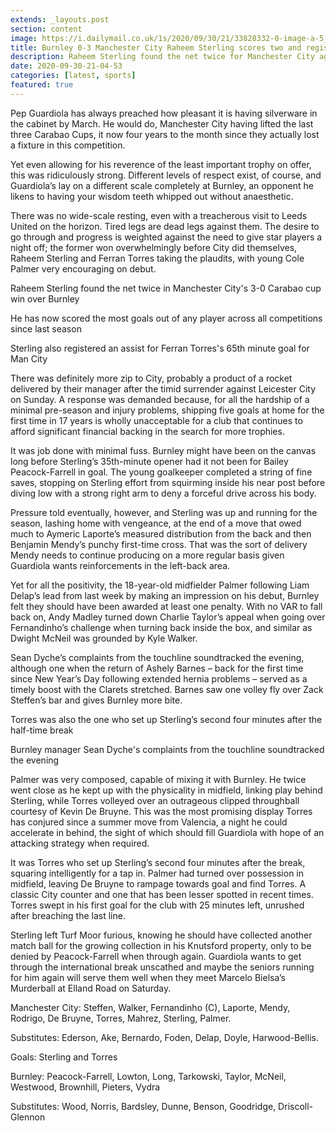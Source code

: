 ```yaml
---
extends: _layouts.post
section: content
image: https://i.dailymail.co.uk/1s/2020/09/30/21/33828332-0-image-a-5_1601496003830.jpg 
title: Burnley 0-3 Manchester City Raheem Sterling scores two and registers an assist for Guardiolas men 
description: Raheem Sterling found the net twice for Manchester City against Burnley as they look to win the Carabao Cup for the fourth-successive year. 
date: 2020-09-30-21-04-53 
categories: [latest, sports] 
featured: true 
--- 
```

Pep Guardiola has always preached how pleasant it is having silverware in the cabinet by March. He would do, Manchester City having lifted the last three Carabao Cups, it now four years to the month since they actually lost a fixture in this competition.

Yet even allowing for his reverence of the least important trophy on offer, this was ridiculously strong. Different levels of respect exist, of course, and Guardiola’s lay on a different scale completely at Burnley, an opponent he likens to having your wisdom teeth whipped out without anaesthetic.

There was no wide-scale resting, even with a treacherous visit to Leeds United on the horizon. Tired legs are dead legs against them. The desire to go through and progress is weighted against the need to give star players a night off; the former won overwhelmingly before City did themselves, Raheem Sterling and Ferran Torres taking the plaudits, with young Cole Palmer very encouraging on debut.

Raheem Sterling found the net twice in Manchester City's 3-0 Carabao cup win over Burnley

He has now scored the most goals out of any player across all competitions since last season

Sterling also registered an assist for Ferran Torres's 65th minute goal for Man City

There was definitely more zip to City, probably a product of a rocket delivered by their manager after the timid surrender against Leicester City on Sunday. A response was demanded because, for all the hardship of a minimal pre-season and injury problems, shipping five goals at home for the first time in 17 years is wholly unacceptable for a club that continues to afford significant financial backing in the search for more trophies.

It was job done with minimal fuss. Burnley might have been on the canvas long before Sterling’s 35th-minute opener had it not been for Bailey Peacock-Farrell in goal. The young goalkeeper completed a string of fine saves, stopping on Sterling effort from squirming inside his near post before diving low with a strong right arm to deny a forceful drive across his body.

Pressure told eventually, however, and Sterling was up and running for the season, lashing home with vengeance, at the end of a move that owed much to Aymeric Laporte’s measured distribution from the back and then Benjamin Mendy’s punchy first-time cross. That was the sort of delivery Mendy needs to continue producing on a more regular basis given Guardiola wants reinforcements in the left-back area.

Yet for all the positivity, the 18-year-old midfielder Palmer following Liam Delap’s lead from last week by making an impression on his debut, Burnley felt they should have been awarded at least one penalty. With no VAR to fall back on, Andy Madley turned down Charlie Taylor’s appeal when going over Fernandinho’s challenge when turning back inside the box, and similar as Dwight McNeil was grounded by Kyle Walker.

Sean Dyche’s complaints from the touchline soundtracked the evening, although one when the return of Ashely Barnes – back for the first time since New Year’s Day following extended hernia problems – served as a timely boost with the Clarets stretched. Barnes saw one volley fly over Zack Steffen’s bar and gives Burnley more bite.

Torres was also the one who set up Sterling’s second four minutes after the half-time break

Burnley manager Sean Dyche's complaints from the touchline soundtracked the evening 

Palmer was very composed, capable of mixing it with Burnley. He twice went close as he kept up with the physicality in midfield, linking play behind Sterling, while Torres volleyed over an outrageous clipped throughball courtesy of Kevin De Bruyne. This was the most promising display Torres has conjured since a summer move from Valencia, a night he could accelerate in behind, the sight of which should fill Guardiola with hope of an attacking strategy when required.

It was Torres who set up Sterling’s second four minutes after the break, squaring intelligently for a tap in. Palmer had turned over possession in midfield, leaving De Bruyne to rampage towards goal and find Torres. A classic City counter and one that has been lesser spotted in recent times. Torres swept in his first goal for the club with 25 minutes left, unrushed after breaching the last line.

Sterling left Turf Moor furious, knowing he should have collected another match ball for the growing collection in his Knutsford property, only to be denied by Peacock-Farrell when through again. Guardiola wants to get through the international break unscathed and maybe the seniors running for him again will serve them well when they meet Marcelo Bielsa’s Murderball at Elland Road on Saturday.

Manchester City: Steffen, Walker, Fernandinho (C), Laporte, Mendy, Rodrigo, De Bruyne, Torres, Mahrez, Sterling, Palmer.

Substitutes: Ederson, Ake, Bernardo, Foden, Delap, Doyle, Harwood-Bellis.

Goals: Sterling and Torres

Burnley: Peacock-Farrell, Lowton, Long, Tarkowski, Taylor, McNeil, Westwood, Brownhill, Pieters, Vydra

Substitutes: Wood, Norris, Bardsley, Dunne, Benson, Goodridge, Driscoll-Glennon



